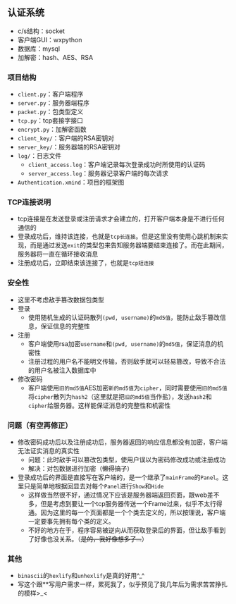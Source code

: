 
## 认证系统
- c/s结构：socket
- 客户端GUI：wxpython
- 数据库：mysql
- 加解密：hash、AES、RSA

### 项目结构

- `client.py`：客户端程序
- `server.py`：服务器端程序
- `packet.py`：包类型定义
- `tcp.py`：tcp套接字接口
- `encrypt.py`：加解密函数
- `client_key/`：客户端的RSA密钥对
- `server_key/`：服务器端的RSA密钥对
- `log/`：日志文件
  - `client_access.log`：客户端记录每次登录成功时所使用的认证码
  - `server_access.log`：服务器记录客户端的每次请求
- `Authentication.xmind`：项目的框架图

### TCP连接说明
- tcp连接是在发送登录或注册请求才会建立的，打开客户端本身是不进行任何通信的
- 登录成功后，维持该连接，也就是`tcp长连接`。但是这里没有使用心跳机制来实现，而是通过发送`exit`的类型包来告知服务器端要结束连接了。而在此期间，服务器将一直在循环接收消息
- 注册成功后，立即结束该连接了，也就是`tcp短连接`

### 安全性
- 这里不考虑敌手篡改数据包类型
- 登录
  - 使用随机生成的认证码散列`(pwd, username)`的`md5值`，能防止敌手篡改信息，保证信息的完整性
- 注册
  - 客户端使用rsa加密`username`和`(pwd, username)`的`md5值`，保证消息的机密性
  - 注册过程的用户名不能明文传输，否则敌手就可以轻易篡改，导致不合法的用户名被注入数据库中
- 修改密码
  - 客户端使用`旧的md5值`AES加密`新的md5值`为`cipher`，同时需要使用`旧的md5值`将`cipher`散列为`hash2`（这里就是把`旧的md5值`当作盐），发送`hash2`和`cipher`给服务器。这样能保证消息的完整性和机密性

### 问题（有空再修正）

- 修改密码成功后以及注册成功后，服务器返回的响应信息都没有加密，客户端无法证实消息的真实性
  - 问题：此时敌手可以篡改包类型，使用户误以为密码修改成功或注册成功
  - 解决：对包数据进行加密（~~懒得搞了~~）
- 登录成功后的界面是直接写在客户端的，是一个继承了`mainFrame`的`Panel`。这里只是简单地根据回显去对每个`Panel`进行`Show`和`Hide`
  - 这样做当然很不好，通过情况下应该是服务器端返回页面，跟web差不多，但是考虑到要让一个tcp服务器传送一个Frame过来，似乎不太行得通。因为这里的每一个页面都是一个个类去定义的，所以按理说，客户端一定要事先拥有每个类的定义。
  - 不好的地方在于，程序容易被逆向从而获取登录后的界面，但让敌手看到了好像也没关系。（~~是的，我好像想多了...~~）

  


### 其他
- `binascii`的`hexlify`和`unhexlify`是真的好用^_^
- 写这个跟**写用户需求一样，累死我了，似乎预见了我几年后为需求苦苦挣扎的模样>_<